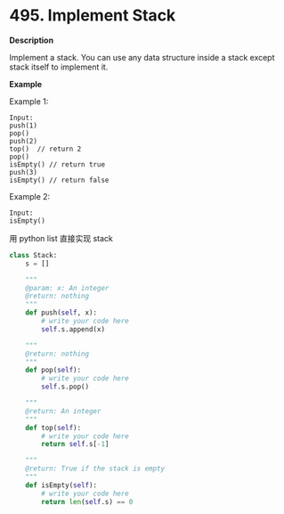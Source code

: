 # 495. Implement Stack

**Description**

Implement a stack. You can use any data structure inside a stack except stack itself to implement it.

**Example**

Example 1:

```
Input:
push(1)
pop()
push(2)
top()  // return 2
pop()
isEmpty() // return true
push(3)
isEmpty() // return false
```

Example 2:

```
Input:
isEmpty()
```

用 python list 直接实现 stack

```python
class Stack:
    s = []

    """
    @param: x: An integer
    @return: nothing
    """
    def push(self, x):
        # write your code here
        self.s.append(x)

    """
    @return: nothing
    """
    def pop(self):
        # write your code here
        self.s.pop()

    """
    @return: An integer
    """
    def top(self):
        # write your code here
        return self.s[-1]

    """
    @return: True if the stack is empty
    """
    def isEmpty(self):
        # write your code here
        return len(self.s) == 0
```